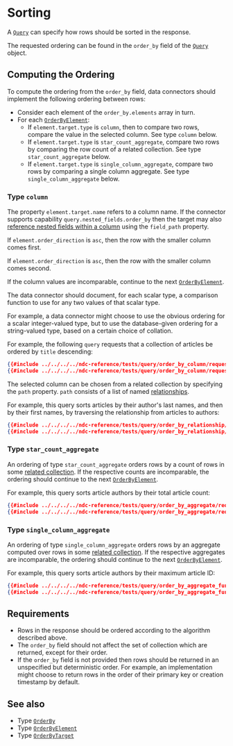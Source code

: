 # Sorting

A [`Query`](../../reference/types.md#query) can specify how rows should be sorted in the response.

The requested ordering can be found in the `order_by` field of the [`Query`](../../reference/types.md#query) object.

## Computing the Ordering

To compute the ordering from the `order_by` field, data connectors should implement the following ordering between rows:

- Consider each element of the `order_by.elements` array in turn.
- For each [`OrderByElement`](../../reference/types.md#orderbyelement):
  - If `element.target.type` is `column`, then to compare two rows, compare the value in the selected column. See type `column` below.
  - If `element.target.type` is `star_count_aggregate`, compare two rows by comparing the row count of a related collection. See type `star_count_aggregate` below.
  - If `element.target.type` is `single_column_aggregate`, compare two rows by comparing a single column aggregate. See type `single_column_aggregate` below.

### Type `column`

The property `element.target.name` refers to a column name.
If the connector supports capability `query.nested_fields.order_by` then the target may also [reference nested fields within a column](./filtering.md#referencing-nested-fields-within-columns) using the `field_path` property.

If `element.order_direction` is `asc`, then the row with the smaller column comes first. 

If `element.order_direction` is `asc`, then the row with the smaller column comes second. 

If the column values are incomparable, continue to the next [`OrderByElement`](../../reference/types.md#orderbyelement).

The data connector should document, for each scalar type, a comparison function to use for any two values of that scalar type.

For example, a data connector might choose to use the obvious ordering for a scalar integer-valued type, but to use the database-given ordering for a string-valued type, based on a certain choice of collation.

For example, the following `query` requests that a collection of articles be ordered by `title` descending:

```json
{{#include ../../../../ndc-reference/tests/query/order_by_column/request.json:1 }}
{{#include ../../../../ndc-reference/tests/query/order_by_column/request.json:3: }}
```

The selected column can be chosen from a related collection by specifying the `path` property. `path` consists of a list of named [relationships](./relationships.md).

For example, this query sorts articles by their author's last names, and then by their first names, by traversing the relationship from articles to authors:

```json
{{#include ../../../../ndc-reference/tests/query/order_by_relationship/request.json:1 }}
{{#include ../../../../ndc-reference/tests/query/order_by_relationship/request.json:3: }}
```

### Type `star_count_aggregate`

An ordering of type `star_count_aggregate` orders rows by a count of rows in some [related collection](./relationships.md). If the respective counts are incomparable, the ordering should continue to the next [`OrderByElement`](../../reference/types.md#orderbyelement).

For example, this query sorts article authors by their total article count:

```json
{{#include ../../../../ndc-reference/tests/query/order_by_aggregate/request.json:1 }}
{{#include ../../../../ndc-reference/tests/query/order_by_aggregate/request.json:3: }}
```

### Type `single_column_aggregate`

An ordering of type `single_column_aggregate` orders rows by an aggregate computed over rows in some [related collection](./relationships.md). If the respective aggregates are incomparable, the ordering should continue to the next [`OrderByElement`](../../reference/types.md#orderbyelement).

For example, this query sorts article authors by their maximum article ID:

```json
{{#include ../../../../ndc-reference/tests/query/order_by_aggregate_function/request.json:1 }}
{{#include ../../../../ndc-reference/tests/query/order_by_aggregate_function/request.json:3: }}
```

## Requirements

- Rows in the response should be ordered according to the algorithm described above.
- The `order_by` field should not affect the set of collection which are returned, except for their order.
- If the `order_by` field is not provided then rows should be returned in an unspecified but deterministic order. For example, an implementation might choose to return rows in the order of their primary key or creation timestamp by default.

## See also

- Type [`OrderBy`](../../reference/types.md#orderby)
- Type [`OrderByElement`](../../reference/types.md#orderbyelement)
- Type [`OrderByTarget`](../../reference/types.md#orderbytarget)